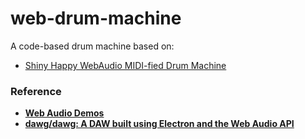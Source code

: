web-drum-machine
================
A code-based drum machine based on:
- [Shiny Happy WebAudio MIDI-fied Drum Machine](https://webaudiodemos.appspot.com/MIDIDrums/index.html) 

### Reference
- [**Web Audio Demos**](https://webaudiodemos.appspot.com/)
- [**dawg/dawg: A DAW built using Electron and the Web Audio API**](https://github.com/dawg/dawg)